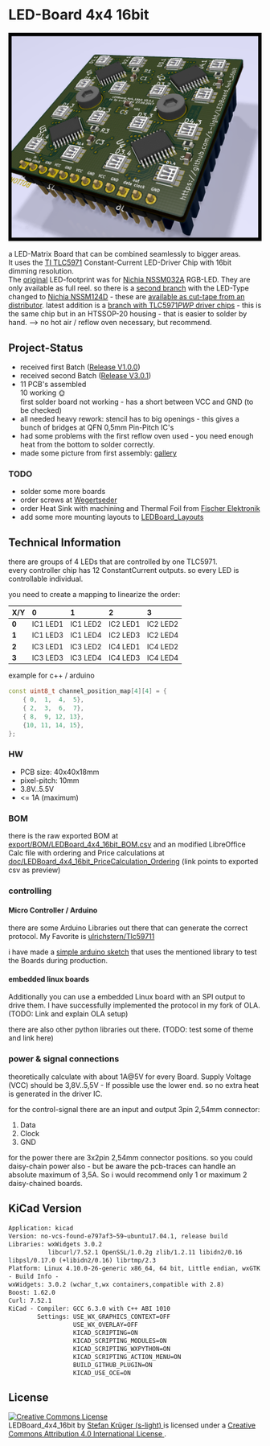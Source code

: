 <!--lint disable maximum-line-length-->
<!--lint disable list-item-spacing-->
<!--lint disable list-item-indent-->

# LED-Board 4x4 16bit
![LED-Board front](./export/3d/LEDBoard_4x4_16bit_3d_rendering.png)

a LED-Matrix Board that can be combined seamlessly to bigger areas.  
It uses the [TI TLC5971](http://www.ti.com/product/TLC5971) Constant-Current LED-Driver Chip with 16bit dimming resolution.  
The [original](https://github.com/s-light/LEDBoard_4x4_16bit/tree/Nichia_NSSM032A) LED-footprint was for [Nichia NSSM032A](http://www.nichia.co.jp/en/product/led_product_data.html?type=%27NSSM032A%27) RGB-LED. They are only available as full reel.
so there is a [second branch](https://github.com/s-light/LEDBoard_4x4_16bit/tree/Nichia_NSSM124D) with the LED-Type changed to [Nichia NSSM124D](http://www.nichia.co.jp/en/product/led_product_data.html?type=%27NSSM124D%27) - these are [available as cut-tape from an distributor](http://www.leds.de/en/Ordinary-LEDs/SMD-LEDs/Nichia-SMD-LED-RGB-NSSM124DT.html).
latest addition is a [branch with TLC5971*PWP* driver chips](https://github.com/s-light/LEDBoard_4x4_16bit/tree/TLC5971PWP) - this is the same chip but in an HTSSOP-20 housing -
that is easier to solder by hand. --> no hot air / reflow oven necessary, but recommend.

## Project-Status
- received first Batch ([Release V1.0.0](https://github.com/s-light/LEDBoard_4x4_16bit/releases/tag/v1.0))
- received second Batch ([Release V3.0.1](https://github.com/s-light/LEDBoard_4x4_16bit/tree/v3.0.1))
- 11 PCB's assembled  
  10 working :sun_with_face:  
  first solder board not working - has a short between VCC and GND (to be checked)
- all needed heavy rework: stencil has to big openings - this gives a bunch of bridges at QFN 0,5mm Pin-Pitch IC's
- had some problems with the first reflow oven used - you need enough heat from the bottom to solder correctly.
- made some picture from first assembly: [gallery](./doc/gallery.md)

### TODO
- solder some more boards
- order screws at [Wegertseder](https://www.wegertseder.com/ArticleDetails.aspx?AKNUM=2588)
- order Heat Sink with machining and Thermal Foil from [Fischer Elektronik](http://www.fischerelektronik.de/web_fischer/de_DE/K%C3%BChlk%C3%B6rper/B01/K%C3%BChlk%C3%B6rper%20f%C3%BCr%20PGA/PR/ICKPGA14x14x12_/$productCard/parameters/index.xhtml)
- add some more mounting layouts to [LEDBoard_Layouts](https://github.com/s-light/LEDBoard_Layouts)

## Technical Information
there are groups of 4 LEDs that are controlled by one TLC5971.  
every controller chip has 12 ConstantCurrent outputs. so every LED is controllable individual.

you need to create a mapping to linearize the order:  

| X/Y   | 0        | 1        | 2        | 3        |
| :---- | :------- | :------- | :------- | :------- |
| **0** | IC1 LED1 | IC1 LED2 | IC2 LED1 | IC2 LED2 |
| **1** | IC1 LED3 | IC1 LED4 | IC2 LED3 | IC2 LED4 |
| **2** | IC3 LED1 | IC3 LED2 | IC4 LED1 | IC4 LED2 |
| **3** | IC3 LED3 | IC3 LED4 | IC4 LED3 | IC4 LED4 |

example for c++ / arduino
```c++
const uint8_t channel_position_map[4][4] = {
    { 0,  1,  4,  5},
    { 2,  3,  6,  7},
    { 8,  9, 12, 13},
    {10, 11, 14, 15},
};
```

### HW
- PCB size: 40x40x18mm
- pixel-pitch: 10mm
- 3.8V..5.5V
- <= 1A (maximum)

### BOM
there is the raw exported BOM at [export/BOM/LEDBoard_4x4_16bit_BOM.csv](export/BOM/LEDBoard_4x4_16bit_BOM.csv) and an modified LibreOffice Calc file with ordering and Price calculations at [doc/LEDBoard_4x4_16bit_PriceCalculation_Ordering](doc/LEDBoard_4x4_16bit_PriceCalculation_Ordering.csv) (link points to exported csv as preview)

### controlling

#### Micro Controller / Arduino
there are some Arduino Libraries out there that can generate the correct protocol.
My Favorite is [ulrichstern/Tlc59711](https://github.com/ulrichstern/Tlc59711)

i have made a [simple arduino sketch](https://github.com/s-light/LEDBoard_4x4_16bit_HWTest) that uses the mentioned library to test the Boards during production.

#### embedded linux boards
Additionally you can use a embedded Linux board with an SPI output to drive them.
I have successfully implemented the protocol in my fork of OLA.
(TODO: Link and explain OLA setup)

there are also other python libraries out there.
(TODO: test some of theme and link here)

### power & signal connections
theoretically calculate with about 1A@5V for every Board.
Supply Voltage (VCC) should be 3,8V..5,5V - If possible use the lower end. so no extra heat is generated in the driver IC.

for the control-signal there are an input and output 3pin 2,54mm connector:
1. Data
1. Clock
1. GND

for the power there are 3x2pin 2,54mm connector positions.
so you could daisy-chain power also - but be aware the pcb-traces can handle an absolute maximum of 3,5A. So i would recommend only 1 or maximum 2 daisy-chained boards.

## KiCad Version
```text
Application: kicad
Version: no-vcs-found-e797af3~59~ubuntu17.04.1, release build
Libraries: wxWidgets 3.0.2
           libcurl/7.52.1 OpenSSL/1.0.2g zlib/1.2.11 libidn2/0.16 libpsl/0.17.0 (+libidn2/0.16) librtmp/2.3
Platform: Linux 4.10.0-26-generic x86_64, 64 bit, Little endian, wxGTK
- Build Info -
wxWidgets: 3.0.2 (wchar_t,wx containers,compatible with 2.8)
Boost: 1.62.0
Curl: 7.52.1
KiCad - Compiler: GCC 6.3.0 with C++ ABI 1010
        Settings: USE_WX_GRAPHICS_CONTEXT=OFF
                  USE_WX_OVERLAY=OFF
                  KICAD_SCRIPTING=ON
                  KICAD_SCRIPTING_MODULES=ON
                  KICAD_SCRIPTING_WXPYTHON=ON
                  KICAD_SCRIPTING_ACTION_MENU=ON
                  BUILD_GITHUB_PLUGIN=ON
                  KICAD_USE_OCE=ON
```

## License
<!-- License info -->
<a rel="license" href="http://creativecommons.org/licenses/by/4.0/">
    <img alt="Creative Commons License" style="border-width:0" src="https://i.creativecommons.org/l/by/4.0/88x31.png" />
</a><br />
<span xmlns:dct="http://purl.org/dc/terms/" property="dct:title">
    LEDBoard_4x4_16bit
</span>
by
<a xmlns:cc="http://creativecommons.org/ns#" href="https://github.com/s-light/LEDBoard_4x4_16bit" property="cc:attributionName" rel="cc:attributionURL">
    Stefan Krüger (s-light)
</a>
is licensed under a
<a rel="license" href="http://creativecommons.org/licenses/by/4.0/">
    Creative Commons Attribution 4.0 International License
</a>.
